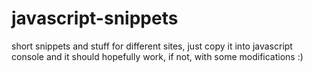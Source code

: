 # javascript-snippets
short snippets and stuff for different sites, just copy it into javascript console and it should hopefully work, if not, with some modifications :)
